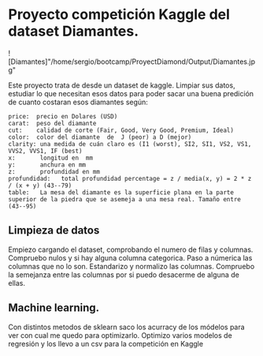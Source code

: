 # Proyecto competición Kaggle del dataset Diamantes.

![Diamantes]"/home/sergio/bootcamp/ProyectDiamond/Output/Diamantes.jpg"

Este proyecto trata de desde un dataset de kaggle. Limpiar sus datos, estudiar lo que necesitan esos datos para poder sacar una buena predición de cuanto costaran esos diamantes según:
    
    price:  precio en Dolares (USD)
    carat:  peso del diamante
    cut:    calidad de corte (Fair, Good, Very Good, Premium, Ideal)
    color:  color del diamante  de  J (peor) a D (mejor)
    clarity: una medida de cuán claro es (I1 (worst), SI2, SI1, VS2, VS1, VVS2, VVS1, IF (best)
    x:       longitud en  mm
    y:       anchura en mm
    z:       profundidad en mm
    profundidad:   total profundidad percentage = z / media(x, y) = 2 * z / (x + y) (43--79)
    table:   La mesa del diamante es la superficie plana en la parte superior de la piedra que se asemeja a una mesa real. Tamaño entre (43--95)



## Limpieza de datos
Empiezo cargando el dataset, comprobando el numero de filas y columnas. Compruebo nulos y si hay alguna columna categorica. Paso a númerica las columnas que no lo son.
Estandarizo y normalizo las columnas.
Compruebo la semejanza entre las columnas por si puedo desacerme de alguna de ellas.

##  Machine learning.
Con distintos metodos de sklearn saco los acurracy de los módelos para ver con cual me quedo para optimizarlo.
Optimizo varios modelos de regresión y los llevo a un csv para la competición en Kaggle